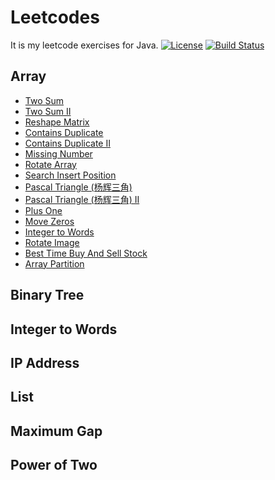 # Leetcodes
It is my leetcode exercises for Java.
[![License][license-image]][license-url] [![Build Status][master-travis-image]][travis-url]

## Array

- [Two Sum](https://github.com/muguan/Leetcodes-Java/tree/master/TwoSum)
- [Two Sum II](https://github.com/muguan/Leetcodes-Java/tree/master/TwoSum2)
- [Reshape Matrix](https://github.com/muguan/Leetcodes-Java/tree/master/ReshapeMatrix)
- [Contains Duplicate](https://github.com/muguan/Leetcodes-Java/tree/master/ContainsDuplicate)
- [Contains Duplicate II](https://github.com/muguan/Leetcodes-Java/tree/master/ContainsDuplicate2)
- [Missing Number](https://github.com/muguan/Leetcodes-Java/tree/master/MissingNumber)
- [Rotate Array](https://github.com/muguan/Leetcodes-Java/tree/master/RotateArray)
- [Search Insert Position](https://github.com/muguan/Leetcodes-Java/tree/master/SearchInsertPosition)
- [Pascal Triangle (杨辉三角)](https://github.com/muguan/Leetcodes-Java/tree/master/PascalTriangle)
- [Pascal Triangle (杨辉三角) II](https://github.com/muguan/Leetcodes-Java/tree/master/PascalTriangle2)
- [Plus One](https://github.com/muguan/Leetcodes-Java/tree/master/PlusOne)
- [Move Zeros](https://github.com/muguan/Leetcodes-Java/tree/master/MoveZeros)
- [Integer to Words](https://github.com/muguan/Leetcodes-Java/tree/master/IntegerToWords/src)
- [Rotate Image](https://github.com/muguan/Leetcodes-Java/tree/master/RotateImage)
- [Best Time Buy And Sell Stock](https://github.com/muguan/Leetcodes-Java/tree/master/BestTimeBuyAndSellStock)
- [Array Partition](https://github.com/muguan/Leetcodes-Java/tree/master/ArrayPatitionI)

## Binary Tree

## Integer to Words

## IP Address

## List

## Maximum Gap

## Power of Two

[travis-url]: https://travis-ci.org//muguan/Leetcodes-Java
[master-travis-image]: https://img.shields.io/travis/muguan/Leetcodes-Java/master.svg?style=flat-square

[license-url]: https://github.com/G-Explorer/Earth-Backend-Java/blob/master/LICENSE
[license-image]: https://img.shields.io/github/license/G-Explorer/Earth-Backend-Java.svg?style=flat-square
